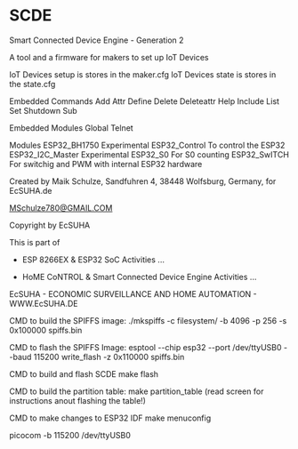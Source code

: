 # SCDE
Smart Connected Device Engine - Generation 2

A tool and a firmware for makers to set up IoT Devices

IoT Devices setup is stores in the maker.cfg
IoT Devices state is stores in the state.cfg

Embedded Commands
Add
Attr
Define
Delete
Deleteattr
Help
Include
List
Set
Shutdown
Sub


Embedded Modules
Global
Telnet

Modules
ESP32_BH1750       Experimental
ESP32_Control      To control the ESP32
ESP32_I2C_Master   Experimental
ESP32_S0           For S0 counting
ESP32_SwITCH       For switchig and PWM with internal ESP32 hardware



Created by Maik Schulze, Sandfuhren 4, 38448 Wolfsburg, Germany, for EcSUHA.de

MSchulze780@GMAIL.COM

Copyright by EcSUHA

This is part of

- ESP 8266EX & ESP32 SoC Activities ...

- HoME CoNTROL & Smart Connected Device Engine Activities ...
 
EcSUHA - ECONOMIC SURVEILLANCE AND HOME AUTOMATION - WWW.EcSUHA.DE



CMD to build the SPIFFS image:
./mkspiffs -c filesystem/ -b 4096 -p 256 -s 0x100000 spiffs.bin

CMD to flash the SPIFFS Image:
esptool --chip esp32 --port /dev/ttyUSB0 --baud 115200 write_flash -z 0x110000 spiffs.bin

CMD to build and flash SCDE
make flash

CMD to build the partition table:
make partition_table
(read screen for instructions anout flashing the table!)

CMD to make changes to ESP32 IDF
make menuconfig

picocom -b 115200 /dev/ttyUSB0


